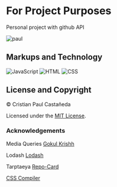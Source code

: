 # For Project Purposes
Personal project with github API

![paul](https://user-images.githubusercontent.com/25602936/95410984-eabd2080-0957-11eb-8644-898500148061.png)

## Markups and Technology
![JavaScript](https://img.icons8.com/color/30/javascript.png)
![HTML](https://img.icons8.com/color/30/html-filetype.png)
![CSS](https://img.icons8.com/color/30/css-filetype.png)

## License and Copyright

 © Cristian Paul Castañeda
 
 Licensed under the [MIT License](LICENSE).

### Acknowledgements

Media Queries [Gokul Krishh](https://gist.github.com/gokulkrishh/242e68d1ee94ad05f488)

Lodash [Lodash](https://lodash.com/)

Tarptaeya [Repo-Card](https://github.com/Tarptaeya/repo-card)

[CSS Compiler](https://www.cssportal.com/css-optimize/)
